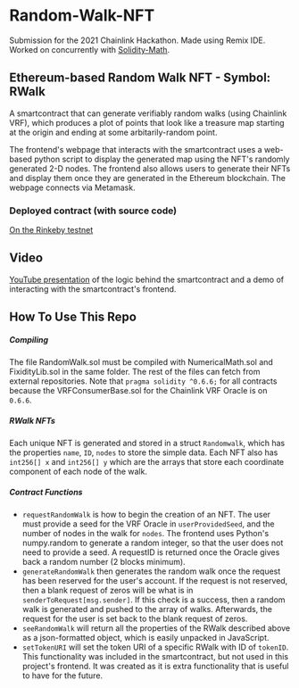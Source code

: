 # Random-Walk-NFT
Submission for the 2021 Chainlink Hackathon. Made using Remix IDE. Worked on concurrently with [Solidity-Math](https://github.com/jstat17/Solidity-Math).

## Ethereum-based Random Walk NFT - Symbol: RWalk
A smartcontract that can generate verifiably random walks (using Chainlink VRF), which produces a plot of points that look like a treasure map starting at the origin and ending at some arbitarily-random point.

The frontend's webpage that interacts with the smartcontract uses a web-based python script to display the generated map using the NFT's randomly generated 2-D nodes. The frontend also allows users to generate their NFTs and display them once they are generated in the Ethereum blockchain. The webpage connects via Metamask.

### Deployed contract (with source code)
[On the Rinkeby testnet](https://rinkeby.etherscan.io/address/0xc9E02478307B6306edfd2a96642576eDF15f17fa#code)

## Video
[YouTube presentation](https://youtu.be/LdCT1tU0ED0) of the logic behind the smartcontract and a demo of interacting with the smartcontract's frontend.


## How To Use This Repo
##### Compiling
The file RandomWalk.sol must be compiled with NumericalMath.sol and FixidityLib.sol in the same folder. The rest of the files can fetch from external repositories. Note that  `pragma solidity ^0.6.6;` for all contracts because the VRFConsumerBase.sol for the Chainlink VRF Oracle is on `0.6.6`.

##### RWalk NFTs
Each unique NFT is generated and stored in a struct `Randomwalk`, which has the properties `name`, `ID`, `nodes` to store the simple data. Each NFT also has `int256[] x` and `int256[] y` which are the arrays that store each coordinate component of each node of the walk.

##### Contract Functions
- `requestRandomWalk` is how to begin the creation of an NFT. The user must provide a seed for the VRF Oracle in `userProvidedSeed`, and the number of nodes in the walk for `nodes`. The frontend uses Python's numpy.random to generate a random integer, so that the user does not need to provide a seed. A requestID is returned once the Oracle gives back a random number (2 blocks minimum).
-  `generateRandomWalk` then generates the random walk once the request has been reserved for the user's account. If the request is not reserved, then a blank request of zeros will be what is in `senderToRequest[msg.sender]`. If this check is a success, then a random walk is generated and pushed to the array of walks. Afterwards, the request for the user is set back to the blank request of zeros.
-  `seeRandomWalk` will return all the properties of the RWalk described above as a json-formatted object, which is easily unpacked in JavaScript.
-  `setTokenURI` will set the token URI of a specific RWalk with ID of `tokenID`. This functionality was included in the smartcontract, but not used in this project's frontend. It was created as it is extra functionality that is useful to have for the future.
